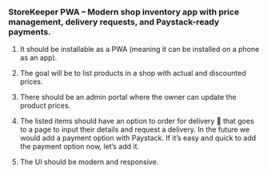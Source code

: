 ### StoreKeeper PWA – Modern shop inventory app with price management, delivery requests, and Paystack-ready payments.


1. It should be installable as a PWA (meaning it can be installed on a phone as an app).

2. The goal will be to list products in a shop with actual and discounted prices.

3. ⁠There should be an admin portal where the owner can update the product prices. 

4. ⁠The listed items should have an option to order for delivery 🚚 that goes to a page to input their details and request a delivery. In the future we would add a payment option with Paystack. If it’s easy and quick to add the payment option now, let’s add it.

5. ⁠The UI should be modern and responsive.
